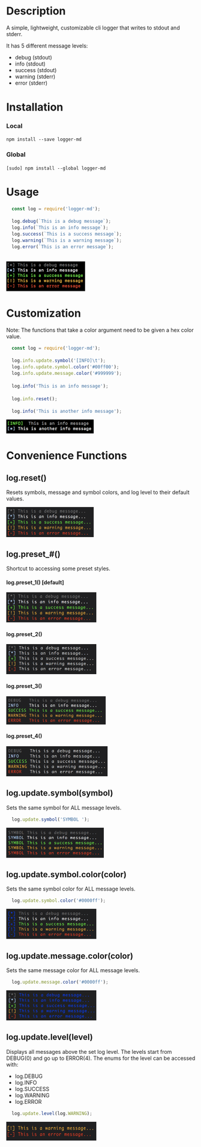 # Description

A simple, lightweight, customizable cli logger that writes to stdout and stderr.

It has 5 different message levels:

  * debug (stdout)
  * info (stdout)
  * success (stdout)
  * warning (stderr)
  * error (stderr)

# Installation

### Local

```npm install --save logger-md```

### Global

```[sudo] npm install --global logger-md```

# Usage

```javascript
  const log = require('logger-md');
  
  log.debug(`This is a debug message`);
  log.info(`This is an info message`);
  log.success(`This is a success message`);
  log.warning(`This is a warning message`);
  log.error(`This is an error message`);
  
```

<img src="./images/logger-md-demo.png" width=210 height=79>

# Customization

Note: The functions that take a color argument need to be given a hex color value.

```javascript
  const log = require('logger-md');
  
  log.info.update.symbol('[INFO]\t');
  log.info.update.symbol.color('#00ff00');
  log.info.update.message.color('#999999');
  
  log.info('This is an info message');
  
  log.info.reset();
  
  log.info('This is another info message');
```

<img src="./images/logger-md-customization.png" width=233 height=37>

# Convenience Functions

## log.reset()

Resets symbols, message and symbol colors, and log level to their default values.

<img src="./images/logger-md-preset-1.png" width=233 height=80>

## log.preset_#()

Shortcut to accessing some preset styles.

#### log.preset_1() [default]

<img src="./images/logger-md-preset-1.png" width=240 height=80>

#### log.preset_2()

<img src="./images/logger-md-preset-2.png" width=240 height=80>

#### log.preset_3()

<img src="./images/logger-md-preset-3.png" width=265 height=75>

#### log.preset_4()

<img src="./images/logger-md-preset-4.png" width=270 height=80>

## log.update.symbol(symbol)

Sets the same symbol for ALL message levels.

```javascript
  log.update.symbol('SYMBOL ');
```

<img src="./images/logger-md-symbol.png" width=260 height=80>

## log.update.symbol.color(color)

Sets the same symbol color for ALL message levels.

```javascript
  log.update.symbol.color('#0000ff');
```

<img src="./images/logger-md-symbol-color.png" width=240 height=80>

## log.update.message.color(color)

Sets the same message color for ALL message levels.

```javascript
  log.update.message.color('#0000ff');
```

<img src="./images/logger-md-message-color.png" width=240 height=80>

## log.update.level(level)

Displays all messages above the set log level. The levels start from DEBUG(0) and go up to ERROR(4). The enums for the level can be accessed with:

  - log.DEBUG
  - log.INFO
  - log.SUCCESS
  - log.WARNING
  - log.ERROR
  
```javascript
  log.update.level(log.WARNING);
```

<img src="./images/logger-md-level.png" width=240 height=50>